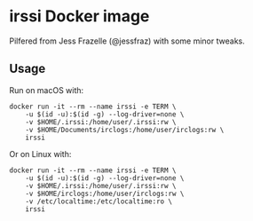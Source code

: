 # irssi Docker image

Pilfered from Jess Frazelle (@jessfraz) with some minor tweaks.

## Usage

Run on macOS with:

```shell
docker run -it --rm --name irssi -e TERM \
	-u $(id -u):$(id -g) --log-driver=none \
	-v $HOME/.irssi:/home/user/.irssi:rw \
	-v $HOME/Documents/irclogs:/home/user/irclogs:rw \
	irssi
```

Or on Linux with:

```shell
docker run -it --rm --name irssi -e TERM \
	-u $(id -u):$(id -g) --log-driver=none \
	-v $HOME/.irssi:/home/user/.irssi:rw \
	-v $HOME/irclogs:/home/user/irclogs:rw \
	-v /etc/localtime:/etc/localtime:ro \
	irssi
```
